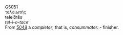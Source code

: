 G5051  
τελειωτής  
teleiōtēs  
*tel-i-o-tace‘*  
From [5048](g5048) a *completer*, that is, *consummater:* - finisher.  

